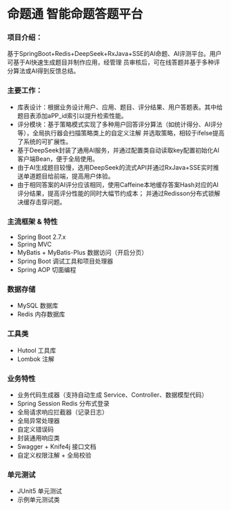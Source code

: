 # 命题通 智能命题答题平台

### 项目介绍：

基于SpringBoot+Redis+DeepSeek+RxJava+SSE的AI命题、AI评测平台。用户可基于AI快速生成题目并制作应用，经管理
员审核后，可在线答题并基于多种评分算法或AI得到反馈总结。

### 主要工作：
* 库表设计：根据业务设计用户、应用、题目、评分结果、用户答题表。其中给题目表添加aPP_id索引以提升检索性能。
* 评分模块：基于策略模式实现了多种用户回答评分算法（如统计得分、AI评分等），全局执行器会扫描策略类上的自定义注解
并选取策略，相较于ifelse提高了系统的可扩展性。
* 基于DeepSeek封装了通用AI服务，并通过配置类自动读取key配置初始化AI客户端Bean，便于全局使用。
* 由于AI生成题目较慢，选用DeepSeek的流式API并通过RxJava+SSE实时推送单道题目给前端，提高用户体验。
* 由于相同答案的AI评分应该相同，使用Caffeine本地缓存答案Hash对应的AI评分结果，提高评分性能的同时大幅节约成本；
并通过Redisson分布式锁解决缓存击穿问题。

### 主流框架 & 特性

- Spring Boot 2.7.x
- Spring MVC
- MyBatis + MyBatis-Plus 数据访问（开启分页）
- Spring Boot 调试工具和项目处理器
- Spring AOP 切面编程

### 数据存储

- MySQL 数据库
- Redis 内存数据库

### 工具类

- Hutool 工具库
- Lombok 注解

### 业务特性

- 业务代码生成器（支持自动生成 Service、Controller、数据模型代码）
- Spring Session Redis 分布式登录
- 全局请求响应拦截器（记录日志）
- 全局异常处理器
- 自定义错误码
- 封装通用响应类
- Swagger + Knife4j 接口文档
- 自定义权限注解 + 全局校验


### 单元测试

- JUnit5 单元测试
- 示例单元测试类